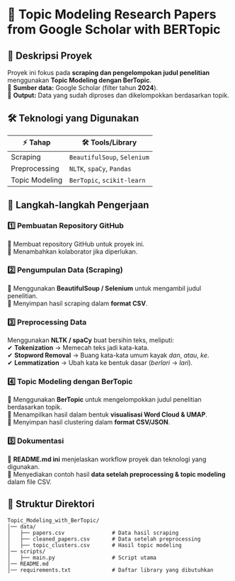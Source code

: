# **🚀 Topic Modeling Research Papers from Google Scholar with BERTopic**  

## 🎯 **Deskripsi Proyek** 
Proyek ini fokus pada **scraping dan pengelompokan judul penelitian** menggunakan **Topic Modeling dengan BerTopic**.  
📌 **Sumber data:** Google Scholar (filter tahun **2024**).  
📌 **Output:** Data yang sudah diproses dan dikelompokkan berdasarkan topik.   

## 🛠 **Teknologi yang Digunakan**  

| ⚡ Tahap            | 🛠 Tools/Library            |
|------------------|-------------------------|
| Scraping        | `BeautifulSoup`, `Selenium` |
| Preprocessing   | `NLTK`, `spaCy`, `Pandas` |
| Topic Modeling  | `BerTopic`, `scikit-learn` |

## 🚀 Langkah-langkah Pengerjaan  

### 1️⃣ **Pembuatan Repository GitHub**  
📌 Membuat repository GitHub untuk proyek ini.  
📌 Menambahkan kolaborator jika diperlukan.  

### 2️⃣ **Pengumpulan Data (Scraping)**  
📌 Menggunakan **BeautifulSoup / Selenium** untuk mengambil judul penelitian.  
📌 Menyimpan hasil scraping dalam **format CSV**.  

### 3️⃣ **Preprocessing Data**  
Menggunakan **NLTK / spaCy** buat bersihin teks, meliputi:  
✔ **Tokenization** → Memecah teks jadi kata-kata.  
✔ **Stopword Removal** → Buang kata-kata umum kayak *dan*, *atau*, *ke*.  
✔ **Lemmatization** → Ubah kata ke bentuk dasar (*berlari* → *lari*).  

### 4️⃣ **Topic Modeling dengan BerTopic**  
📌 Menggunakan **BerTopic** untuk mengelompokkan judul penelitian berdasarkan topik.  
📌 Menampilkan hasil dalam bentuk **visualisasi Word Cloud & UMAP**.  
📌 Menyimpan hasil clustering dalam **format CSV/JSON**.  

### 5️⃣ **Dokumentasi**  
📌 **README.md ini** menjelaskan workflow proyek dan teknologi yang digunakan.  
📌 Menyediakan contoh hasil **data setelah preprocessing & topic modeling** dalam file CSV.  

## 📂 Struktur Direktori  

```plaintext
Topic_Modeling_with_BerTopic/  
│── data/  
│   ├── papers.csv               # Data hasil scraping  
│   ├── cleaned_papers.csv       # Data setelah preprocessing  
│   ├── topic_clusters.csv       # Hasil topic modeling  
│── scripts/  
│   ├── main.py                  # Script utama  
│── README.md  
│── requirements.txt             # Daftar library yang dibutuhkan  
